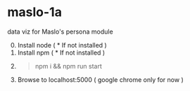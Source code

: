 # maslo-1a
data viz for Maslo's persona module

0. Install node ( * If not installed )
1. Install npm ( * If not installed )
2. > npm i && npm run start
3. Browse to localhost:5000 ( google chrome only for now )
